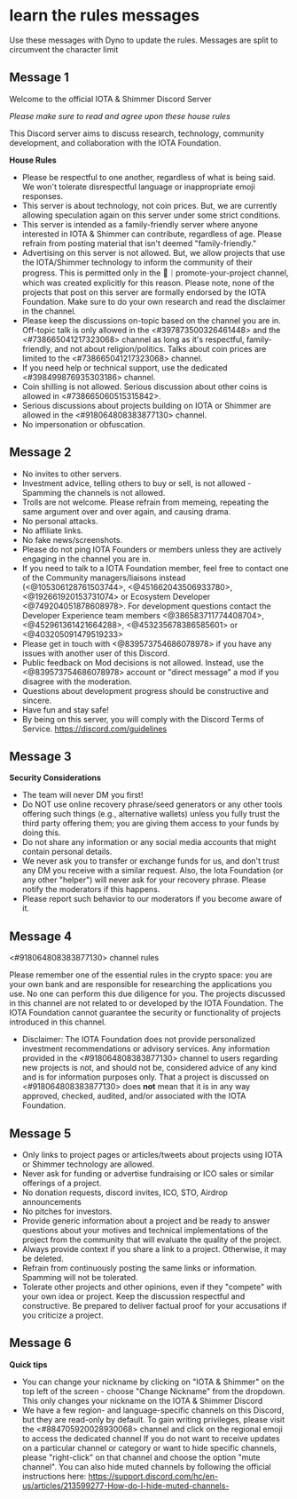 # learn the rules messages
Use these messages with Dyno to update the rules. Messages are split to circumvent the character limit


## Message 1

Welcome to the official IOTA & Shimmer Discord Server

_Please make sure to read and agree upon these house rules_

This Discord server aims to discuss research, technology, community development, and collaboration with the IOTA Foundation. 

**House Rules**

- Please be respectful to one another, regardless of what is being said. We won't tolerate disrespectful language or inappropriate emoji responses. 
- This server is about technology, not coin prices. But, we are currently allowing speculation again on this server under some strict conditions.
- This server is intended as a family-friendly server where anyone interested in IOTA & Shimmer can contribute, regardless of age. Please refrain from posting material that isn't deemed "family-friendly."
- Advertising on this server is not allowed. But, we allow projects that use the IOTA/Shimmer technology to inform the community of their progress. This is permitted only in the 🦄｜promote-your-project channel, which was created explicitly for this reason. Please note, none of the projects that post on this server are formally endorsed by the IOTA Foundation. Make sure to do your own research and read the disclaimer in the channel.
- Please keep the discussions on-topic based on the channel you are in. Off-topic talk is only allowed in the <#397873500326461448> and the <#738665041217323068> channel as long as it's respectful, family-friendly, and not about religion/politics. Talks about coin prices are limited to the <#738665041217323068> channel. 
- If you need help or technical support, use the dedicated <#398499876935303186> channel.
- Coin shilling is not allowed. Serious discussion about other coins is allowed in <#738665060515315842>.
- Serious discussions about projects building on IOTA or Shimmer are allowed in the <#918064808383877130> channel.
- No impersonation or obfuscation.

## Message 2

- No invites to other servers. 
- Investment advice, telling others to buy or sell, is not allowed - Spamming the channels is not allowed.
- Trolls are not welcome. Please refrain from memeing, repeating the same argument over and over again, and causing drama. 
- No personal attacks.
- No affiliate links.
- No fake news/screenshots.
- Please do not ping IOTA Founders or members unless they are actively engaging in the channel you are in.
- If you need to talk to a IOTA Foundation member, feel free to contact one of the Community managers/liaisons instead (<@105306128761503744>, <@451662043506933780>, <@192661920153731074> or Ecosystem Developer <@749204051878608978>. For development questions contact the Developer Experience team members <@386583711774408704>, <@452961361421664288>, <@453235678386585601> or <@403205091479519233>
- Please get in touch with <@839573754686078978> if you have any issues with another user of this Discord. 
- Public feedback on Mod decisions is not allowed. Instead, use the <@839573754686078978> account or "direct message" a mod if you disagree with the moderation.
- Questions about development progress should be constructive and sincere. 
- Have fun and stay safe!
- By being on this server, you will comply with the Discord Terms of Service. <https://discord.com/guidelines>

## Message 3

**Security Considerations**

- The team will never DM you first!
- Do NOT use online recovery phrase/seed generators or any other tools offering such things (e.g., alternative wallets) unless you fully trust the third party offering them; you are giving them access to your funds by doing this. 
- Do not share any information or any social media accounts that might contain personal details. 
- We never ask you to transfer or exchange funds for us, and don't trust any DM you receive with a similar request. Also, the Iota Foundation (or any other "helper") will never ask for your recovery phrase. Please notify the moderators if this happens.
- Please report such behavior to our moderators if you become aware of it.


## Message 4

<#918064808383877130> channel rules

Please remember one of the essential rules in the crypto space: you are your own bank and are responsible for researching the applications you use. No one can perform this due diligence for you. The projects discussed in this channel are not related to or developed by the IOTA Foundation. The IOTA Foundation cannot guarantee the security or functionality of projects introduced in this channel.

- Disclaimer: The IOTA Foundation does not provide personalized investment recommendations or advisory services. Any information provided in the <#918064808383877130> channel to users regarding new projects is not, and should not be, considered advice of any kind and is for information purposes only. That a project is discussed on <#918064808383877130> does **not** mean that it is in any way approved, checked, audited, and/or associated with the IOTA Foundation.

## Message 5
- Only links to project pages or articles/tweets about projects using IOTA or Shimmer technology are allowed.
- Never ask for funding or advertise fundraising or ICO sales or similar offerings of a project. 
- No donation requests, discord invites, ICO, STO, Airdrop announcements
- No pitches for investors.
- Provide generic information about a project and be ready to answer questions about your motives and technical implementations of the project from the community that will evaluate the quality of the project. 
- Always provide context if you share a link to a project. Otherwise, it may be deleted.
- Refrain from continuously posting the same links or information. Spamming will not be tolerated.
- Tolerate other projects and other opinions, even if they "compete" with your own idea or project. Keep the discussion respectful and constructive. Be prepared to deliver factual proof for your accusations if you criticize a project.

## Message 6

**Quick tips**

- You can change your nickname by clicking on "IOTA & Shimmer" on the top left of the screen - choose "Change Nickname" from the dropdown. This only changes your nickname on the IOTA & Shimmer Discord 
- We have a few region- and language-specific channels on this Discord, but they are read-only by default. To gain writing privileges, please visit the <#884705920028930068> channel and click on the regional emoji to access the dedicated channel 
If you do not want to receive updates on a particular channel or category or want to hide specific channels, please "right-click" on that channel and choose the option "mute channel". You can also hide muted channels by following the official instructions here: <https://support.discord.com/hc/en-us/articles/213599277-How-do-I-hide-muted-channels->

